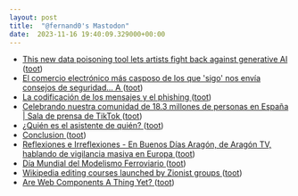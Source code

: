 ```yaml
---
layout: post
title:  "@fernand0's Mastodon"
date:  2023-11-16 19:40:09.329000+00:00
---
```

*  [This new data poisoning tool lets artists fight back against generative AI ](https://www.technologyreview.com/2023/10/23/1082189/data-poisoning-artists-fight-generative-ai) ([toot](https://mastodon.social/@fernand0/111421922287473789))
*  [El comercio electrónico más casposo de los que &#39;sigo&#39; nos envía consejos de seguridad... A ](https://mastodon.social/@fernand0/111421736141187508) ([toot](https://mastodon.social/@fernand0/111421736141187508))
*  [La codificación de los mensajes y el phishing ](https://fernand0.github.io//phishing-escritura) ([toot](https://mastodon.social/@fernand0/111421670668830338))
*  [Celebrando nuestra comunidad de 18.3 millones de personas en España \|  Sala de prensa de TikTok   ](https://newsroom.tiktok.com/es-es/espana-mau-octubre-2023) ([toot](https://mastodon.social/@fernand0/111421643006676703))
*  [¿Quién es el asistente de quién? ](https://avecesunafoto.wordpress.com/2023/11/16/quien-es-el-asistente-de-quien) ([toot](https://mastodon.social/@fernand0/111421561747594908))
*  [Conclusion ](https://tidyfirst.substack.com/p/conclusio) ([toot](https://mastodon.social/@fernand0/111421415062927726))
*  [
         Reflexiones e Irreflexiones - En Buenos Días Aragón, de Aragón TV, hablando de vigilancia masiva en Europa
       ](http://fernand0.blogalia.com//historias/7878) ([toot](https://mastodon.social/@fernand0/111421394484714146))
*  [Día Mundial del Modelismo Ferroviario ](https://www.vialibre-ffe.com/noticias.asp?not=4081) ([toot](https://mastodon.social/@fernand0/111421077330082680))
*  [Wikipedia editing courses launched by Zionist groups ](https://www.theguardian.com/world/2010/aug/18/wikipedia-editing-zionist-group) ([toot](https://mastodon.social/@fernand0/111420908416712417))
*  [Are Web Components A Thing Yet? ](https://arewebcomponentsathingyet.com) ([toot](https://mastodon.social/@fernand0/111420639542922904))
